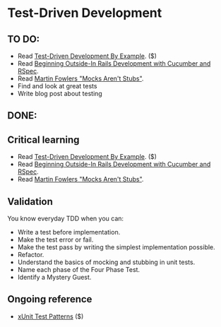 Test-Driven Development
=======================
TO DO:
-----
* Read [Test-Driven Development By Example](http://amzn.to/test-driven-dev). ($)
* Read [Beginning Outside-In Rails Development with Cucumber and RSpec](http://blog.carbonfive.com/2012/02/14/beginning-outside-in-rails-development-with-cucumber-and-rspec/).
* Read [Martin Fowlers "Mocks Aren't Stubs"](http://martinfowler.com/articles/mocksArentStubs.html).
* Find and look at great tests
* Write blog post about testing

DONE:
----


Critical learning
-----------------

* Read [Test-Driven Development By Example](http://amzn.to/test-driven-dev). ($)
* Read [Beginning Outside-In Rails Development with Cucumber and RSpec](http://blog.carbonfive.com/2012/02/14/beginning-outside-in-rails-development-with-cucumber-and-rspec/).
* Read [Martin Fowlers "Mocks Aren't Stubs"](http://martinfowler.com/articles/mocksArentStubs.html).

Validation
----------

You know everyday TDD when you can:

* Write a test before implementation.
* Make the test error or fail.
* Make the test pass by writing the simplest implementation possible.
* Refactor.
* Understand the basics of mocking and stubbing in unit tests.
* Name each phase of the Four Phase Test.
* Identify a Mystery Guest.

Ongoing reference
-----------------

* [xUnit Test Patterns](http://amzn.to/x-test-patterns) ($)
